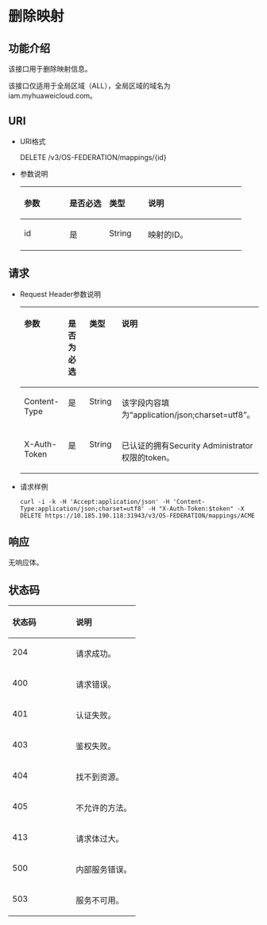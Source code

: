 # 删除映射<a name="ZH-CN_TOPIC_0110485069"></a>

## 功能介绍<a name="section31686124102610"></a>

该接口用于删除映射信息。

该接口仅适用于全局区域（ALL），全局区域的域名为iam.myhuaweicloud.com。

## URI<a name="section13735511102610"></a>

-   URI格式

    DELETE /v3/OS-FEDERATION/mappings/\{id\}


-   参数说明

    <a name="table36060471102610"></a>
    <table><thead align="left"><tr id="row28531275102610"><th class="cellrowborder" valign="top" width="20.49%" id="mcps1.1.5.1.1"><p id="p29331927102610"><a name="p29331927102610"></a><a name="p29331927102610"></a>参数</p>
    </th>
    <th class="cellrowborder" valign="top" width="17.96%" id="mcps1.1.5.1.2"><p id="p27075847102610"><a name="p27075847102610"></a><a name="p27075847102610"></a>是否必选</p>
    </th>
    <th class="cellrowborder" valign="top" width="17.57%" id="mcps1.1.5.1.3"><p id="p45659971102610"><a name="p45659971102610"></a><a name="p45659971102610"></a>类型</p>
    </th>
    <th class="cellrowborder" valign="top" width="43.980000000000004%" id="mcps1.1.5.1.4"><p id="p7470196102610"><a name="p7470196102610"></a><a name="p7470196102610"></a>说明</p>
    </th>
    </tr>
    </thead>
    <tbody><tr id="row1106178102610"><td class="cellrowborder" valign="top" width="20.49%" headers="mcps1.1.5.1.1 "><p id="p22491604102610"><a name="p22491604102610"></a><a name="p22491604102610"></a>id</p>
    </td>
    <td class="cellrowborder" valign="top" width="17.96%" headers="mcps1.1.5.1.2 "><p id="p9880659102610"><a name="p9880659102610"></a><a name="p9880659102610"></a>是</p>
    </td>
    <td class="cellrowborder" valign="top" width="17.57%" headers="mcps1.1.5.1.3 "><p id="p62135910102610"><a name="p62135910102610"></a><a name="p62135910102610"></a>String</p>
    </td>
    <td class="cellrowborder" valign="top" width="43.980000000000004%" headers="mcps1.1.5.1.4 "><p id="p66952822102610"><a name="p66952822102610"></a><a name="p66952822102610"></a>映射的ID。</p>
    </td>
    </tr>
    </tbody>
    </table>


## 请求<a name="section54469482102610"></a>

-   Request Header参数说明

    <a name="table19573280102610"></a>
    <table><thead align="left"><tr id="row50848928102610"><th class="cellrowborder" valign="top" width="20.48795120487951%" id="mcps1.1.5.1.1"><p id="p25122480102610"><a name="p25122480102610"></a><a name="p25122480102610"></a>参数</p>
    </th>
    <th class="cellrowborder" valign="top" width="18.098190180981902%" id="mcps1.1.5.1.2"><p id="p21655009102610"><a name="p21655009102610"></a><a name="p21655009102610"></a>是否为必选</p>
    </th>
    <th class="cellrowborder" valign="top" width="17.16828317168283%" id="mcps1.1.5.1.3"><p id="p9225306102610"><a name="p9225306102610"></a><a name="p9225306102610"></a>类型</p>
    </th>
    <th class="cellrowborder" valign="top" width="44.24557544245575%" id="mcps1.1.5.1.4"><p id="p9052356102610"><a name="p9052356102610"></a><a name="p9052356102610"></a>说明</p>
    </th>
    </tr>
    </thead>
    <tbody><tr id="row62152263102610"><td class="cellrowborder" valign="top" width="20.48795120487951%" headers="mcps1.1.5.1.1 "><p id="p1168522102610"><a name="p1168522102610"></a><a name="p1168522102610"></a>Content-Type</p>
    </td>
    <td class="cellrowborder" valign="top" width="18.098190180981902%" headers="mcps1.1.5.1.2 "><p id="p27541429102610"><a name="p27541429102610"></a><a name="p27541429102610"></a>是</p>
    </td>
    <td class="cellrowborder" valign="top" width="17.16828317168283%" headers="mcps1.1.5.1.3 "><p id="p16263281102610"><a name="p16263281102610"></a><a name="p16263281102610"></a>String</p>
    </td>
    <td class="cellrowborder" valign="top" width="44.24557544245575%" headers="mcps1.1.5.1.4 "><p id="p42257381102610"><a name="p42257381102610"></a><a name="p42257381102610"></a>该字段内容填为<span class="parmvalue" id="parmvalue1823317483242"><a name="parmvalue1823317483242"></a><a name="parmvalue1823317483242"></a>“application/json;charset=utf8”</span>。</p>
    </td>
    </tr>
    <tr id="row44772116102610"><td class="cellrowborder" valign="top" width="20.48795120487951%" headers="mcps1.1.5.1.1 "><p id="p2662800102610"><a name="p2662800102610"></a><a name="p2662800102610"></a>X-Auth-Token</p>
    </td>
    <td class="cellrowborder" valign="top" width="18.098190180981902%" headers="mcps1.1.5.1.2 "><p id="p14360281102610"><a name="p14360281102610"></a><a name="p14360281102610"></a>是</p>
    </td>
    <td class="cellrowborder" valign="top" width="17.16828317168283%" headers="mcps1.1.5.1.3 "><p id="p22332118102610"><a name="p22332118102610"></a><a name="p22332118102610"></a>String</p>
    </td>
    <td class="cellrowborder" valign="top" width="44.24557544245575%" headers="mcps1.1.5.1.4 "><p id="p65565303143313"><a name="p65565303143313"></a><a name="p65565303143313"></a>已认证的拥有Security Administrator权限的token。</p>
    </td>
    </tr>
    </tbody>
    </table>


-   请求样例

    ```
    curl -i -k -H 'Accept:application/json' -H 'Content-Type:application/json;charset=utf8' -H "X-Auth-Token:$token" -X DELETE https://10.185.190.118:31943/v3/OS-FEDERATION/mappings/ACME
    ```


## 响应<a name="section1073914502496"></a>

无响应体。

## 状态码<a name="section22380814102610"></a>

<a name="table906649102610"></a>
<table><thead align="left"><tr id="row50963380102610"><th class="cellrowborder" valign="top" width="50%" id="mcps1.1.3.1.1"><p id="p34393077102610"><a name="p34393077102610"></a><a name="p34393077102610"></a>状态码</p>
</th>
<th class="cellrowborder" valign="top" width="50%" id="mcps1.1.3.1.2"><p id="p34375847102610"><a name="p34375847102610"></a><a name="p34375847102610"></a>说明</p>
</th>
</tr>
</thead>
<tbody><tr id="row32980209102610"><td class="cellrowborder" valign="top" width="50%" headers="mcps1.1.3.1.1 "><p id="p54151292102610"><a name="p54151292102610"></a><a name="p54151292102610"></a>204</p>
</td>
<td class="cellrowborder" valign="top" width="50%" headers="mcps1.1.3.1.2 "><p id="p24178544102610"><a name="p24178544102610"></a><a name="p24178544102610"></a>请求成功。</p>
</td>
</tr>
<tr id="row16280304102610"><td class="cellrowborder" valign="top" width="50%" headers="mcps1.1.3.1.1 "><p id="p43636243102610"><a name="p43636243102610"></a><a name="p43636243102610"></a>400</p>
</td>
<td class="cellrowborder" valign="top" width="50%" headers="mcps1.1.3.1.2 "><p id="p44874803102610"><a name="p44874803102610"></a><a name="p44874803102610"></a>请求错误。</p>
</td>
</tr>
<tr id="row1220045102610"><td class="cellrowborder" valign="top" width="50%" headers="mcps1.1.3.1.1 "><p id="p31714802102610"><a name="p31714802102610"></a><a name="p31714802102610"></a>401</p>
</td>
<td class="cellrowborder" valign="top" width="50%" headers="mcps1.1.3.1.2 "><p id="p18762184102610"><a name="p18762184102610"></a><a name="p18762184102610"></a>认证失败。</p>
</td>
</tr>
<tr id="row34641933102610"><td class="cellrowborder" valign="top" width="50%" headers="mcps1.1.3.1.1 "><p id="p54533166102610"><a name="p54533166102610"></a><a name="p54533166102610"></a>403</p>
</td>
<td class="cellrowborder" valign="top" width="50%" headers="mcps1.1.3.1.2 "><p id="p55110357102610"><a name="p55110357102610"></a><a name="p55110357102610"></a>鉴权失败。</p>
</td>
</tr>
<tr id="row26231165102610"><td class="cellrowborder" valign="top" width="50%" headers="mcps1.1.3.1.1 "><p id="p44349605102610"><a name="p44349605102610"></a><a name="p44349605102610"></a>404</p>
</td>
<td class="cellrowborder" valign="top" width="50%" headers="mcps1.1.3.1.2 "><p id="p35548229102610"><a name="p35548229102610"></a><a name="p35548229102610"></a>找不到资源。</p>
</td>
</tr>
<tr id="row51498610102610"><td class="cellrowborder" valign="top" width="50%" headers="mcps1.1.3.1.1 "><p id="p10637882102610"><a name="p10637882102610"></a><a name="p10637882102610"></a>405</p>
</td>
<td class="cellrowborder" valign="top" width="50%" headers="mcps1.1.3.1.2 "><p id="p56362127102610"><a name="p56362127102610"></a><a name="p56362127102610"></a>不允许的方法。</p>
</td>
</tr>
<tr id="row37497097102610"><td class="cellrowborder" valign="top" width="50%" headers="mcps1.1.3.1.1 "><p id="p17366044102610"><a name="p17366044102610"></a><a name="p17366044102610"></a>413</p>
</td>
<td class="cellrowborder" valign="top" width="50%" headers="mcps1.1.3.1.2 "><p id="p64472303102610"><a name="p64472303102610"></a><a name="p64472303102610"></a>请求体过大。</p>
</td>
</tr>
<tr id="row43379816102610"><td class="cellrowborder" valign="top" width="50%" headers="mcps1.1.3.1.1 "><p id="p24104190102610"><a name="p24104190102610"></a><a name="p24104190102610"></a>500</p>
</td>
<td class="cellrowborder" valign="top" width="50%" headers="mcps1.1.3.1.2 "><p id="p6282410102610"><a name="p6282410102610"></a><a name="p6282410102610"></a>内部服务错误。</p>
</td>
</tr>
<tr id="row56541690102610"><td class="cellrowborder" valign="top" width="50%" headers="mcps1.1.3.1.1 "><p id="p16474207102610"><a name="p16474207102610"></a><a name="p16474207102610"></a>503</p>
</td>
<td class="cellrowborder" valign="top" width="50%" headers="mcps1.1.3.1.2 "><p id="p59342413102610"><a name="p59342413102610"></a><a name="p59342413102610"></a>服务不可用。</p>
</td>
</tr>
</tbody>
</table>

